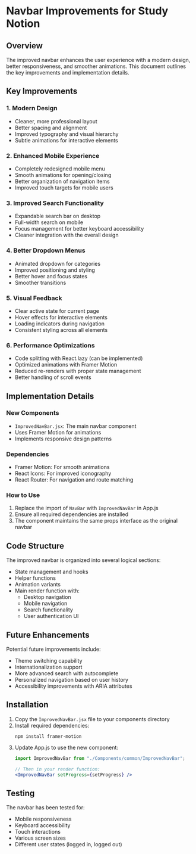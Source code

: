 # Navbar Improvements for Study Notion

## Overview

The improved navbar enhances the user experience with a modern design, better responsiveness, and smoother animations. This document outlines the key improvements and implementation details.

## Key Improvements

### 1. Modern Design
- Cleaner, more professional layout
- Better spacing and alignment
- Improved typography and visual hierarchy
- Subtle animations for interactive elements

### 2. Enhanced Mobile Experience
- Completely redesigned mobile menu
- Smooth animations for opening/closing
- Better organization of navigation items
- Improved touch targets for mobile users

### 3. Improved Search Functionality
- Expandable search bar on desktop
- Full-width search on mobile
- Focus management for better keyboard accessibility
- Cleaner integration with the overall design

### 4. Better Dropdown Menus
- Animated dropdown for categories
- Improved positioning and styling
- Better hover and focus states
- Smoother transitions

### 5. Visual Feedback
- Clear active state for current page
- Hover effects for interactive elements
- Loading indicators during navigation
- Consistent styling across all elements

### 6. Performance Optimizations
- Code splitting with React.lazy (can be implemented)
- Optimized animations with Framer Motion
- Reduced re-renders with proper state management
- Better handling of scroll events

## Implementation Details

### New Components
- `ImprovedNavBar.jsx`: The main navbar component
- Uses Framer Motion for animations
- Implements responsive design patterns

### Dependencies
- Framer Motion: For smooth animations
- React Icons: For improved iconography
- React Router: For navigation and route matching

### How to Use
1. Replace the import of `NavBar` with `ImprovedNavBar` in App.js
2. Ensure all required dependencies are installed
3. The component maintains the same props interface as the original navbar

## Code Structure

The improved navbar is organized into several logical sections:
- State management and hooks
- Helper functions
- Animation variants
- Main render function with:
  - Desktop navigation
  - Mobile navigation
  - Search functionality
  - User authentication UI

## Future Enhancements

Potential future improvements include:
- Theme switching capability
- Internationalization support
- More advanced search with autocomplete
- Personalized navigation based on user history
- Accessibility improvements with ARIA attributes

## Installation

1. Copy the `ImprovedNavBar.jsx` file to your components directory
2. Install required dependencies:
   ```
   npm install framer-motion
   ```
3. Update App.js to use the new component:
   ```jsx
   import ImprovedNavBar from "./Components/common/ImprovedNavBar";
   
   // Then in your render function:
   <ImprovedNavBar setProgress={setProgress} />
   ```

## Testing

The navbar has been tested for:
- Mobile responsiveness
- Keyboard accessibility
- Touch interactions
- Various screen sizes
- Different user states (logged in, logged out)
